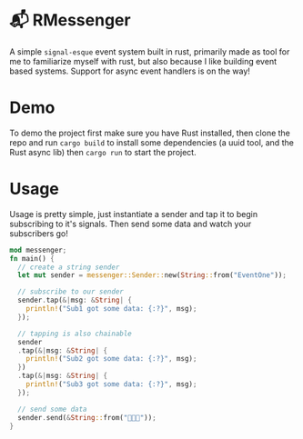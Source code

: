 # 📬 RMessenger
A simple `signal-esque` event system built in rust, primarily made as tool for me to familiarize myself with rust, but also because I like building event based systems. Support for async event handlers is on the way!

# Demo
To demo the project first make sure you have Rust installed, then clone the repo and run `cargo build` to install some dependencies (a uuid tool, and the Rust async lib) then `cargo run` to start the project.

# Usage
Usage is pretty simple, just instantiate a sender and tap it to begin subscribing to it's signals. Then send some data and watch your subscribers go!

```rust
mod messenger;
fn main() {
  // create a string sender
  let mut sender = messenger::Sender::new(String::from("EventOne"));

  // subscribe to our sender
  sender.tap(&|msg: &String| {
    println!("Sub1 got some data: {:?}", msg);
  });

  // tapping is also chainable
  sender
  .tap(&|msg: &String| {
    println!("Sub2 got some data: {:?}", msg);
  })
  .tap(&|msg: &String| {
    println!("Sub3 got some data: {:?}", msg);
  });

  // send some data 
  sender.send(&String::from("🦀🦀🦀"));
}
```